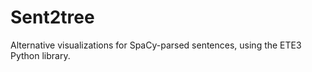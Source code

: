 # Sent2tree

Alternative visualizations for SpaCy-parsed sentences, using the ETE3 Python library. 
